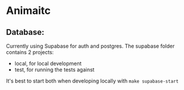 # Animaitc

## Database:

Currently using Supabase for auth and postgres. The supabase folder contains 2 projects:

- local, for local development
- test, for running the tests against

It's best to start both when developing locally with `make supabase-start`
